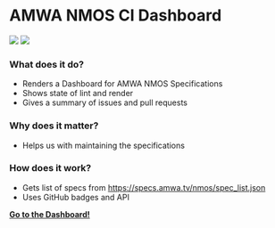 # AMWA NMOS CI Dashboard

<a href="https://github.com/AMWA-TV/nmos/actions?query=workflow%3ALint"><img src="https://github.com/AMWA-TV/nmos/workflows/Lint/badge.svg"/></a> 
<a href="https://github.com/AMWA-TV/nmos/actions?query=workflow%3ARender"><img src="https://github.com/AMWA-TV/nmos/workflows/Render/badge.svg"/></a> 

<!-- INTRO-START -->

### What does it do?

- Renders a Dashboard for AMWA NMOS Specifications
- Shows state of lint and render
- Gives a summary of issues and pull requests

### Why does it matter?

- Helps us with maintaining the specifications

### How does it work?

- Gets list of specs from <https://specs.amwa.tv/nmos/spec_list.json> 
- Uses GitHub badges and API

**[Go to the Dashboard!](Dashboard.html)**

<!-- INTRO-END -->
